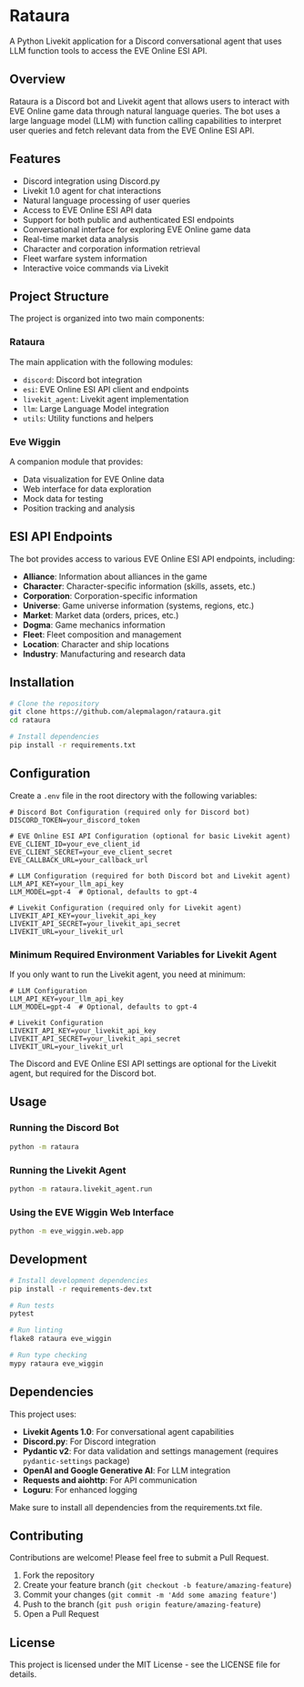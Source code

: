 # Rataura

A Python Livekit application for a Discord conversational agent that uses LLM function tools to access the EVE Online ESI API.

## Overview

Rataura is a Discord bot and Livekit agent that allows users to interact with EVE Online game data through natural language queries. The bot uses a large language model (LLM) with function calling capabilities to interpret user queries and fetch relevant data from the EVE Online ESI API.

## Features

- Discord integration using Discord.py
- Livekit 1.0 agent for chat interactions
- Natural language processing of user queries
- Access to EVE Online ESI API data
- Support for both public and authenticated ESI endpoints
- Conversational interface for exploring EVE Online game data
- Real-time market data analysis
- Character and corporation information retrieval
- Fleet warfare system information
- Interactive voice commands via Livekit

## Project Structure

The project is organized into two main components:

### Rataura
The main application with the following modules:
- `discord`: Discord bot integration
- `esi`: EVE Online ESI API client and endpoints
- `livekit_agent`: Livekit agent implementation
- `llm`: Large Language Model integration
- `utils`: Utility functions and helpers

### Eve Wiggin
A companion module that provides:
- Data visualization for EVE Online data
- Web interface for data exploration
- Mock data for testing
- Position tracking and analysis

## ESI API Endpoints

The bot provides access to various EVE Online ESI API endpoints, including:

- **Alliance**: Information about alliances in the game
- **Character**: Character-specific information (skills, assets, etc.)
- **Corporation**: Corporation-specific information
- **Universe**: Game universe information (systems, regions, etc.)
- **Market**: Market data (orders, prices, etc.)
- **Dogma**: Game mechanics information
- **Fleet**: Fleet composition and management
- **Location**: Character and ship locations
- **Industry**: Manufacturing and research data

## Installation

```bash
# Clone the repository
git clone https://github.com/alepmalagon/rataura.git
cd rataura

# Install dependencies
pip install -r requirements.txt
```

## Configuration

Create a `.env` file in the root directory with the following variables:

```
# Discord Bot Configuration (required only for Discord bot)
DISCORD_TOKEN=your_discord_token

# EVE Online ESI API Configuration (optional for basic Livekit agent)
EVE_CLIENT_ID=your_eve_client_id
EVE_CLIENT_SECRET=your_eve_client_secret
EVE_CALLBACK_URL=your_callback_url

# LLM Configuration (required for both Discord bot and Livekit agent)
LLM_API_KEY=your_llm_api_key
LLM_MODEL=gpt-4  # Optional, defaults to gpt-4

# Livekit Configuration (required only for Livekit agent)
LIVEKIT_API_KEY=your_livekit_api_key
LIVEKIT_API_SECRET=your_livekit_api_secret
LIVEKIT_URL=your_livekit_url
```

### Minimum Required Environment Variables for Livekit Agent

If you only want to run the Livekit agent, you need at minimum:

```
# LLM Configuration
LLM_API_KEY=your_llm_api_key
LLM_MODEL=gpt-4  # Optional, defaults to gpt-4

# Livekit Configuration
LIVEKIT_API_KEY=your_livekit_api_key
LIVEKIT_API_SECRET=your_livekit_api_secret
LIVEKIT_URL=your_livekit_url
```

The Discord and EVE Online ESI API settings are optional for the Livekit agent, but required for the Discord bot.

## Usage

### Running the Discord Bot

```bash
python -m rataura
```

### Running the Livekit Agent

```bash
python -m rataura.livekit_agent.run
```

### Using the EVE Wiggin Web Interface

```bash
python -m eve_wiggin.web.app
```

## Development

```bash
# Install development dependencies
pip install -r requirements-dev.txt

# Run tests
pytest

# Run linting
flake8 rataura eve_wiggin

# Run type checking
mypy rataura eve_wiggin
```

## Dependencies

This project uses:
- **Livekit Agents 1.0**: For conversational agent capabilities
- **Discord.py**: For Discord integration
- **Pydantic v2**: For data validation and settings management (requires `pydantic-settings` package)
- **OpenAI and Google Generative AI**: For LLM integration
- **Requests and aiohttp**: For API communication
- **Loguru**: For enhanced logging

Make sure to install all dependencies from the requirements.txt file.

## Contributing

Contributions are welcome! Please feel free to submit a Pull Request.

1. Fork the repository
2. Create your feature branch (`git checkout -b feature/amazing-feature`)
3. Commit your changes (`git commit -m 'Add some amazing feature'`)
4. Push to the branch (`git push origin feature/amazing-feature`)
5. Open a Pull Request

## License

This project is licensed under the MIT License - see the LICENSE file for details.

